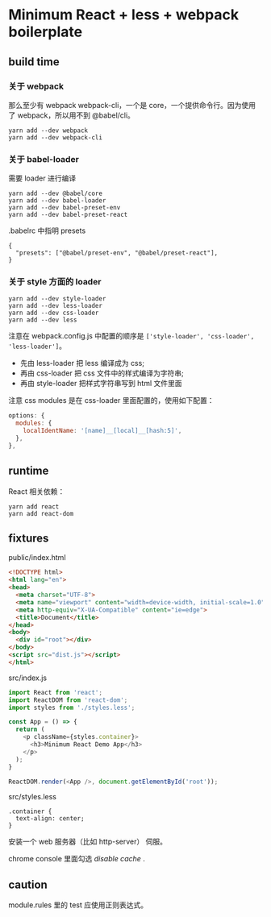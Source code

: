 # Minimum React + less + webpack boilerplate

## build time
### 关于 webpack
那么至少有 webpack webpack-cli，一个是 core，一个提供命令行。因为使用了 webpack，所以用不到 @babel/cli。

```
yarn add --dev webpack
yarn add --dev webpack-cli
```
### 关于 babel-loader

需要 loader 进行编译
```
yarn add --dev @babel/core
yarn add --dev babel-loader
yarn add --dev babel-preset-env
yarn add --dev babel-preset-react
```

.babelrc 中指明 presets
```
{
  "presets": ["@babel/preset-env", "@babel/preset-react"],
}
```

### 关于 style 方面的 loader

```
yarn add --dev style-loader
yarn add --dev less-loader
yarn add --dev css-loader
yarn add --dev less
```

注意在 webpack.config.js 中配置的顺序是 `['style-loader', 'css-loader', 'less-loader']`。

- 先由 less-loader 把 less 编译成为 css;
- 再由 css-loader 把 css 文件中的样式编译为字符串;
- 再由 style-loader 把样式字符串写到 html 文件里面

注意 css modules 是在 css-loader 里面配置的，使用如下配置：

```js
options: {
  modules: {
    localIdentName: '[name]__[local]__[hash:5]',
  },
},
```

## runtime
React 相关依赖：

```
yarn add react
yarn add react-dom
```

## fixtures
public/index.html

```html
<!DOCTYPE html>
<html lang="en">
<head>
  <meta charset="UTF-8">
  <meta name="viewport" content="width=device-width, initial-scale=1.0">
  <meta http-equiv="X-UA-Compatible" content="ie=edge">
  <title>Document</title>
</head>
<body>
  <div id="root"></div>
</body>
<script src="dist.js"></script>
</html>
```

src/index.js
```javascript
import React from 'react';
import ReactDOM from 'react-dom';
import styles from './styles.less';

const App = () => {
  return (
    <p className={styles.container}>
      <h3>Minimum React Demo App</h3>
    </p>
  );
}

ReactDOM.render(<App />, document.getElementById('root'));
```

src/styles.less
```less
.container {
  text-align: center;
}
```

安装一个 web 服务器（比如 http-server） 伺服。

chrome console 里面勾选 _disable cache_ .

## caution
module.rules 里的 test 应使用正则表达式。